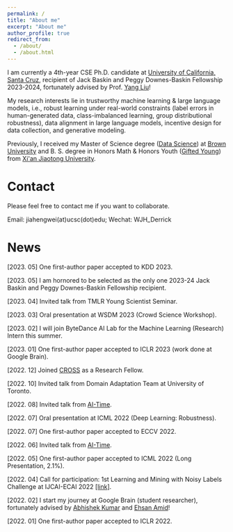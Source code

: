 ```yaml
---
permalink: /
title: "About me"
excerpt: "About me"
author_profile: true
redirect_from: 
  - /about/
  - /about.html
---
```


I am currently a 4th-year CSE Ph.D. candidate at [University of California, Santa Cruz](https://engineering.ucsc.edu/), recipient of Jack Baskin and Peggy Downes-Baskin Fellowship 2023-2024, fortunately advised by Prof. [Yang Liu](http://www.yliuu.com/)!

My research interests lie in trustworthy machine learning & large language models, i.e., robust learning under real-world constraints (label errors in human-generated data, class-imbalanced learning, group distributional robustness), data alignment in large language models, incentive design for data collection, and generative modeling.

Previously, I received my Master of Science degree ([Data Science](https://www.brown.edu/initiatives/data-science/home)) at [Brown University](https://www.brown.edu/) and B. S. degree in Honors Math & Honors Youth ([Gifted Young](https://en.wikipedia.org/wiki/Special_Class_for_the_Gifted_Young)) from [Xi'an Jiaotong University](http://en.xjtu.edu.cn/).

Contact
======
Please feel free to contact me if you want to collaborate.

Email: jiahengwei(at)ucsc(dot)edu; Wechat: WJH_Derrick


News
======
[2023. 05] One first-author paper accepted to KDD 2023.

[2023. 05] I am hornored to be selected as the only one 2023-24 Jack Baskin and Peggy Downes-Baskin Fellowship recipient.

[2023. 04] Invited talk from TMLR Young Scientist Seminar.

[2023. 03] Oral presentation at WSDM 2023 (Crowd Science Workshop).

[2023. 02] I will join ByteDance AI Lab for the Machine Learning (Research) Intern this summer.

[2023. 01] One first-author paper accepted to ICLR 2023 (work done at Google Brain).

[2022. 12] Joined [CROSS](https://cross.ucsc.edu/index.html) as a Research Fellow.

[2022. 10] Invited talk from Domain Adaptation Team at University of Toronto.

[2022. 08] Invited talk from [AI-Time](http://www.aitime.cn/).

[2022. 07] Oral presentation at ICML 2022 (Deep Learning: Robustness).

[2022. 07] One first-author paper accepted to ECCV 2022.

[2022. 06] Invited talk from [AI-Time](http://www.aitime.cn/).

[2022. 05] One first-author paper accepted to ICML 2022 (Long Presentation, 2.1%).

[2022. 04] Call for participation: 1st Learning and Mining with Noisy Labels Challenge at IJCAI-ECAI 2022 [[link]](http://ucsc-real.soe.ucsc.edu:1995/).

[2022. 02] I start my journey at Google Brain (student researcher), fortunately advised by [Abhishek Kumar](https://abhishek.umiacs.io/) and [Ehsan Amid](https://sites.google.com/view/eamid/)!

[2022. 01] One first-author paper accepted to ICLR 2022.